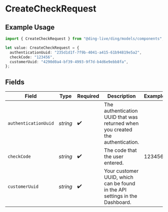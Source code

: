 # CreateCheckRequest

## Example Usage

```typescript
import { CreateCheckRequest } from "@ding-live/ding/models/components";

let value: CreateCheckRequest = {
  authenticationUuid: "235d1d1f-7f9b-4041-a415-61b94819e5a2",
  checkCode: "123456",
  customerUuid: "4290d0a4-bf39-4993-9f7d-b4d6e9ebb8fa",
};
```

## Fields

| Field                                                                          | Type                                                                           | Required                                                                       | Description                                                                    | Example                                                                        |
| ------------------------------------------------------------------------------ | ------------------------------------------------------------------------------ | ------------------------------------------------------------------------------ | ------------------------------------------------------------------------------ | ------------------------------------------------------------------------------ |
| `authenticationUuid`                                                           | *string*                                                                       | :heavy_check_mark:                                                             | The authentication UUID that was returned when you created the authentication. |                                                                                |
| `checkCode`                                                                    | *string*                                                                       | :heavy_check_mark:                                                             | The code that the user entered.                                                | 123456                                                                         |
| `customerUuid`                                                                 | *string*                                                                       | :heavy_check_mark:                                                             | Your customer UUID, which can be found in the API settings in the Dashboard.   |                                                                                |